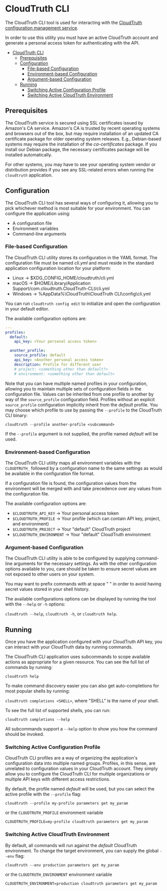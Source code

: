 CloudTruth CLI
==============

The CloudTruth CLI tool is used for interacting with the [CloudTruth configuration management service](https://cloudtruth.com).

In order to use this utility you must have an active CloudTruth account and generate a personal access token for authenticating with the API.

- [CloudTruth CLI](#cloudtruth-cli)
  - [Prerequisites](#prerequisites)
  - [Configuration](#configuration)
    - [File-based Configuration](#file-based-configuration)
    - [Environment-based Configuration](#environment-based-configuration)
    - [Argument-based Configuration](#argument-based-configuration)
  - [Running](#running)
    - [Switching Active Configuration Profile](#switching-active-configuration-profile)
    - [Switching Active CloudTruth Environment](#switching-active-cloudtruth-environment)

Prerequisites
-------------

The CloudTruth service is secured using SSL certificates issued by Amazon's CA service. Amazon's CA is trusted by recent operating systems and browsers out of the box, but may require installation of an updated CA certificate package for older operating system releases. E.g., Debian-based systems may require the installation of the _ca-certificates_ package. If you install our Debian package, the necessary certificates package will be installed automatically. 

For other systems, you may have to see your operating system vendor or distribution provides if you see any SSL-related errors when running the `cloudtruth` application.

Configuration
-------------

The CloudTruth CLI tool has several ways of configuring it, allowing you to pick whichever method is most suitable for your environment.
You can configure the application using:

* A configuration file
* Environment variables
* Command-line arguments


### File-based Configuration

The CloudTruth CLI utility stores its configuration in the YAML format. The configuration file must be named _cli.yml_ and must reside in the standard application configuration location for your platform:

* Linux -> $XDG_CONFIG_HOME/cloudtruth/cli.yml
* macOS -> $HOME/Library/Application Support/com.cloudtruth.CloudTruth-CLI/cli.yml
* Windows -> %AppData%\CloudTruth\CloudTruth CLI\config\cli.yml

You can run `cloudtruth config edit` to initialize and open the configuration in your default editor.

The available configuration options are:

```yaml
--- 
profiles:
  default:
    api_key: <Your personal access token>

  another_profile:
    source_profile: default
    api_key: <Another personal access token>
    description: Profile for different user
    # project: <something other than default?>
    # environment: <something other than default>
```

Note that you can have multiple named profiles in your configuration, allowing you to maintain multiple sets of configuration fields in the configuration file. Values can be inherited from one profile to another by way of the `source_profile` configuration field. Profiles without an explicit `source_profile` configuration implicitly inherit from the _default_ profile. You may choose which profile to use by passing the `--profile` to the CloudTruth CLI binary:

```
cloudtruth --profile another-profile <subcommand>
```

If the `--profile` argument is not supplied, the profile named _default_ will be used.

### Environment-based Configuration

The CloudTruth CLI utility maps all environment variables with the `CLOUDTRUTH_` followed by a configuration name to the same settings as would be available in the configuration file format.

If a configuration file is found, the configuration values from the environment will be merged with and take precedence over any values from the configuration file.

The available configuration options are:

* `$CLOUDTRUTH_API_KEY` -> Your personal access token
* `$CLOUDTRUTH_PROFILE` -> Your profile (which can contain API key, project, and environment)
* `$CLOUDTRUTH_PROJECT` -> Your "default" CloudTruth project
* `$CLOUDTRUTH_ENVIRONMENT` -> Your "default" CloudTruth environment


### Argument-based Configuration

The CloudTruth CLI utility is able to be configured by supplying command-line arguments for the necessary settings. As with the other configuration options available to you, care should be taken to ensure secret values are not exposed to other users on your system.

You may want to prefix commands with at space " " in order to avoid having secret values stored in your shell history.

The available configurations options can be displayed by running the tool with the `--help` or `-h` options:

`cloudtruth --help`, `cloudtruth -h`, or `cloudtruth help`.


Running
-------

Once you have the application configured with your CloudTruth API key, you can interact with your CloudTruth data by running commands.

The CloudTruth CLI application uses subcommands to scope available actions as appropriate for a given resource. You can see the full list of commands by running:

`cloudtruth help`

To make command discovery easier you can also get auto-completions for most popular shells by running:

`cloudtruth completions <SHELL>`, where "SHELL" is the name of your shell.

To see the full list of supported shells, you can run:

`cloudtruth completions --help`

All subcommands support a `--help` option to show you how the command should be invoked.

### Switching Active Configuration Profile

CloudTruth CLI profiles are a way of organizing the application's configuration data into multiple named groups. Profiles, in this sense, are unrelated to configuration values in your CloudTruth account. They simply allow you to configure the CloudTruth CLI for multiple organizations or multiple API keys with different access restrictions.

By default, the profile named _default_ will be used, but you can select the active profile with the `--profile` flag:

`cloudtruth --profile my-profile parameters get my_param`

or the `CLOUDTRUTH_PROFILE` environment variable

`CLOUDTRUTH_PROFILE=my-profile cloudtruth parameters get my_param`

### Switching Active CloudTruth Environment

By default, all commands will run against the _default_ CloudTruth environment.
To change the target environment, you can supply the global `--env` flag:

`cloudtruth --env production parameters get my_param`

or the `CLOUDTRUTH_ENVIRONMENT` environment variable

`CLOUDTRUTH_ENVIRONMENT=production cloudtruth parameters get my_param`
